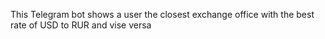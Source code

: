 This Telegram bot shows a user the closest exchange office with the best rate of USD to RUR and vise versa
